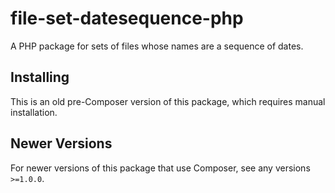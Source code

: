 # file-set-datesequence-php

A PHP package for sets of files whose names are a sequence of dates.

## Installing

This is an old pre-Composer version of this package, which requires manual installation.

## Newer Versions

For newer versions of this package that use Composer, see any versions `>=1.0.0`.
